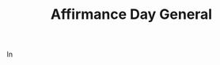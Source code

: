 ---
title: Affirmance Day General
letter: A
permalink: "/definitions/affirmance-day-general.html"
body: In
published_at: '2018-07-07'
layout: post
---